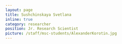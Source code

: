 ```yaml
---
layout: page
title: Sushchinskaya Svetlana
inline: true
category: researcher
position: Jr. Research Scientist
picture: /staff/msc-students/AlexanderKorotin.jpg
---
```

